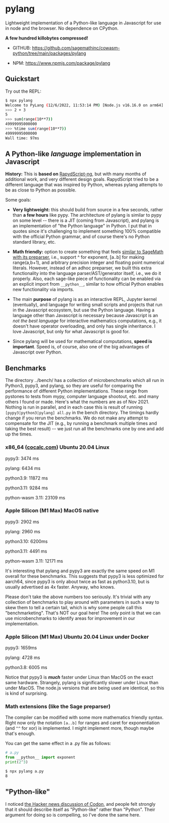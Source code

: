 # pylang

Lightweight implementation of a Python-like language in Javascript for use in node and the browser. No dependence on CPython.

**A few hundred killobytes compressed!**

- GITHUB: https://github.com/sagemathinc/cowasm-python/tree/main/packages/pylang

- NPM: https://www.npmjs.com/package/pylang

## Quickstart

Try out the REPL:

```sh
$ npx pylang
Welcome to PyLang (12/6/2022, 11:53:14 PM) [Node.js v16.16.0 on arm64].
>>> 2 + 3
5
>>> sum(range(10**7))
49999995000000
>>> %time sum(range(10**7))
49999995000000
Wall time: 97ms
```

## A Python\-like _language_ implementation in Javascript

**History:** This is **based on** [RapydScript\-ng](https://github.com/kovidgoyal/rapydscript-ng), but with many months
of additional work, and very different design goals. RapydScript tried
to be a different language that was inspired by Python, whereas pylang
attempts to be as close to Python as possible.

Some goals:

- **Very lightweight:** this should build from source in a few seconds, rather than **a few hours** like pypy. The architecture of pylang is similar to pypy on some level \-\- there is a JIT \(coming from Javascript\), and pylang is an implementation of "the Python language" in Python. I put that in quotes since it's challenging to implement something 100% compatible with the official Python grammar, and of course there's no Python standard library, etc.

- **Math friendly:** option to create something that feels [similar to SageMath with its preparser](https://doc.sagemath.org/html/en/reference/repl/sage/repl/preparse.html), i.e., support ^ for exponent, \[a..b\] for making range\(a,b\+1\), and arbitrary precision integer and floating point numerical literals. However, instead of an adhoc preparser, we built this extra functionality into the language parser/AST/generator itself, i.e., we do it properly. Also, each sage\-like piece of functionality can be enabled via an explicit import from `__python__`, similar to how official Python enables new functionality via imports.

- The main **purpose** of pylang is as an interactive REPL, Jupyter kernel \(eventually\), and language for writing small scripts and projects that run in the Javascript ecosystem, but use the Python language. Having a language other than Javascript is necessary because Javascript is an _not the best language_ for interactive mathematics computations, e.g., it doesn't have operator overloading, and only has single inheritance. I love Javascript, but only for what Javascript is good for.

- Since pylang will be used for mathematical computations, **speed is important**. Speed is, of course, also one of the big advantages of Javascript over Python.

## Benchmarks

The directory ../bench/ has a collection of microbenchmarks which all run in Python3, pypy3, and pylang, so they are useful for comparing the performance of different Python implementations. These range from pystones to tests from mypy, computer language shootout, etc. and many others I found or made. Here's what the numbers are as of Nov 2021. Nothing is run in parallel, and in each case this is result of running `[pypy3|python3|pylang] all.py` in the bench directory. The timings hardly change if you rerun the benchmarks. We do not make any attempt to compensate for the JIT (e.g., by running a benchmark multiple times and taking the best result) -- we just run all the benchmarks one by one and add up the times.

### x86_64 ([cocalc.com](http://cocalc.com)) Ubuntu 20.04 Linux

pypy3: 3474 ms

pylang: 6434 ms

python3.9: 11872 ms

python3.11: 9284 ms

python-wasm 3.11: 23109 ms

### Apple Silicon (M1 Max) MacOS native

pypy3: 2902 ms

pylang: 2960 ms

python3.10: 6200ms

python3.11: 4491 ms

python-wasm 3.11: 12171 ms

It's interesting that pylang and pypy3 are exactly the same speed on M1 overall for these benchmarks. This suggests that pypy3 is less optimized for aarch64, since pypy3 is only about twice as fast as python3.10, but is usually advertised as 4x faster. Anyway, who knows.

Please don't take the above numbers too seriously. It's trivial with any collection of benchmarks to play around with parameters in such a way to skew them to tell a certain tail, which is why some people call this "benchmarketing". That's NOT our goal here! The only point is that we can use microbenchmarks to identify areas for improvement in our implementation.

### Apple Silicon (M1 Max) Ubuntu 20.04 Linux under Docker

pypy3: 1659ms

pylang: 4728 ms

python3.8: 6005 ms

Notice that pypy3 is _**much**_ faster under Linux than MacOS on the exact same hardware. Strangely, pylang is significantly slower under Linux than under MacOS. The node.js versions that are being used are identical, so this is kind of surprising.

### Math extensions \(like the Sage preparser\)

The compiler can be modified with some more
mathematics friendly syntax. Right now only the notation `[a..b]` for ranges and caret for exponentiation \(and
`^^` for xor\) is implemented. I might implement more, though maybe that's enough.

You can get the same effect in a .py file as follows:

```python
# a.py
from __python__ import exponent
print(2^3)
```

```bash
$ npx pylang a.py
8
```

## "Python-like"

I noticed [the Hacker news discussion of Codon](https://news.ycombinator.com/item?id=33908576), and people felt strongly that it should describe itself as "Python-like" rather than "Python". Their argument for doing so is compelling, so I've done the same here.
